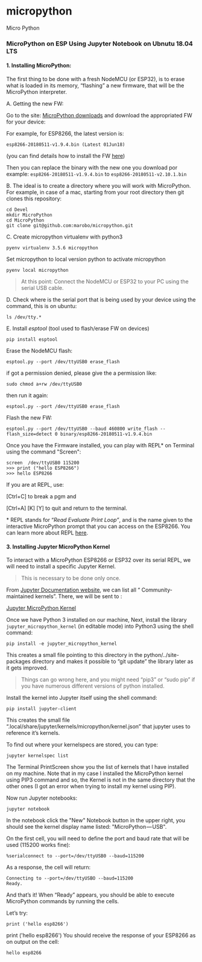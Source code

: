 # micropython
Micro Python

### MicroPython on ESP Using Jupyter Notebook on Ubnutu 18.04 LTS

#### 1. Installing MicroPython:

The first thing to be done with a fresh NodeMCU (or ESP32), is to erase what is loaded in its memory, “flashing” a new firmware, that will be the MicroPython interpreter.

A. Getting the new FW:

Go to the site: [MicroPython downloads](http://micropython.org/download#esp8266) and download the appropriated FW for your device:

For example, for ESP8266, the latest version is:

```
esp8266-20180511-v1.9.4.bin (Latest 01Jun18)
```

(you can find details how to install the FW [here](http://docs.micropython.org/en/latest/esp8266/esp8266/tutorial/intro.html#deploying-the-firmware))

Then you can replace the binary with the new one you download por example:
`esp8266-20180511-v1.9.4.bin` to `esp8266-20180511-v2.10.1.bin`


B. The ideal is to create a directory where you will work with MicroPython. For example, in case of a mac, starting from your root directory then git clones this repository:

```
cd Devel
mkdir MicroPython
cd MicroPython
git clone git@github.com:marobo/micropython.git
```

C. Create micropython virtualenv with python3
```
pyenv virtualenv 3.5.6 micropython
```

Set micropython to local version python to activate micropython
```
pyenv local micropython
```

> At this point: Connect the NodeMCU or ESP32 to your PC using the serial USB cable.

D. Check where is the serial port that is being used by your device using the command, this is on ubuntu:

```
ls /dev/tty.*
```

E. Install *esptool* (tool used to flash/erase FW on devices)

```
pip install esptool
```

Erase the NodeMCU flash:

```
esptool.py --port /dev/ttyUSB0 erase_flash
```

if got a permission denied, please give the a permission like:

```
sudo chmod a+rw /dev/ttyUSB0
```

then run it again:

```
esptool.py --port /dev/ttyUSB0 erase_flash
```

Flash the new FW:

```
esptool.py --port /dev/ttyUSB0 --baud 460800 write_flash --flash_size=detect 0 binary/esp8266-20180511-v1.9.4.bin
```

Once you have the Firmware installed, you can play with REPL* on Terminal using the command "Screen":

```
screen  /dev/ttyUSB0 115200
>>> print ("hello ESP8266")
>>> hello ESP8266
```

If you are at REPL, use:

[Ctrl+C] to break a pgm and

[Ctrl+A] [K] [Y] to quit and return to the terminal.

\* REPL stands for “*Read Evaluate Print Loop”*, and is the name given to the interactive MicroPython prompt that you can access on the ESP8266. You can learn more about REPL [here](http://docs.micropython.org/en/latest/esp8266/esp8266/tutorial/repl.html).



#### 3. Installing Jupyter MicroPython Kernel

To interact with a MicroPython ESP8266 or ESP32 over its serial REPL, we will need to install a specific Jupyter Kernel.

> This is necessary to be done only once.

From [Jupyter Documentation website](http://jupyter.org/documentation), we can list all “ Community-maintained kernels”. There, we will be sent to :

[Jupyter MicroPython Kernel](https://github.com/goatchurchprime/jupyter_micropython_kernel/)

Once we have Python 3 installed on our machine, Next, install the library  `jupyter_micropython_kernel` (in editable mode) into Python3 using the shell command:

```
pip install -e jupyter_micropython_kernel
```

This creates a small file pointing to this directory in the python/../site-packages directory and makes it possible to “git update” the library later as it gets improved.

> Things can go wrong here, and you might need “pip3” or “sudo pip” if you have numerous different versions of python installed.

Install the kernel into Jupyter itself using the shell command:

```
pip install jupyter-client
```

This creates the small file “.local/share/jupyter/kernels/micropython/kernel.json” that jupyter uses to reference it’s kernels.

To find out where your kernelspecs are stored, you can type:

```
jupyter kernelspec list
```

The Terminal PrintScreen show you the list of kernels that I have installed on my machine. Note that in my case I installed the MicroPython kernel using PIP3 command and so, the Kernel is not in the same directory that the other ones (I got an error when trying to install my kernel using PIP).

Now run Jupyter notebooks:

```
jupyter notebook
```

In the notebook click the "New" Notebook button in the upper right, you should see the kernel display name listed: "MicroPython — USB".

On the first cell, you will need to define the port and baud rate that will be used (115200 works fine):

```
%serialconnect to --port=/dev/ttyUSB0 --baud=115200
```

As a response, the cell will return:

```
Connecting to --port=/dev/ttyUSBO --baud=115200
Ready.
```

And that’s it! When “Ready” appears, you should be able to execute MicroPython commands by running the cells.

Let’s try:

```
print ('hello esp8266')
```

print ('hello esp8266')
You should receive the response of your ESP8266 as on output on the cell:

```
hello esp8266
```
